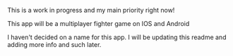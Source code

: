 This is a work in progress and my main priority right now!

This app will be a multiplayer fighter game on IOS and Android

I haven't decided on a name for this app.
I will be updating this readme and adding more info and such later.

